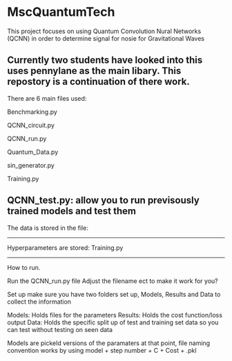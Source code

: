 # MscQuantumTech
This project focuses on using Quantum Convolution Nural Networks (QCNN) in order to determine signal for nosie for Gravitational Waves

Currently two students have looked into this uses pennylane as the main libary. This repostory is a continuation of there work.
-----------------------------------------------------------------------------------------------------------------------------------------

There are 6 main files used:

Benchmarking.py

QCNN_circuit.py

QCNN_run.py

Quantum_Data.py

sin_generator.py

Training.py

QCNN_test.py: allow you to run previsously trained models and test them
-----------------------------------------------------------------------------------------------------------------------------------------

The data is stored in the file:


-----------------------------------------------------------------------------------------------------------------------------------------
Hyperparameters are stored:
Training.py

-----------------------------------------------------------------------------------------------------------------------------------------
How to run.

Run the QCNN_run.py file
Adjust the filename ect to make it work for you?

Set up make sure you have two folders set up,
Models, Results and Data to collect the information

Models: Holds files for the parameters
Results: Holds the cost function/loss output
Data: Holds the specific split up of test and training set data so you can test without testing on seen data

Models are pickeld versions of the paramaters at that point, file naming convention works by using model + step number + C + Cost + .pkl